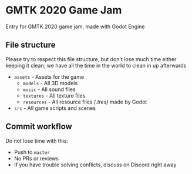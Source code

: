 # GMTK 2020 Game Jam

Entry for GMTK 2020 game jam, made with Godot Engine

## File structure

Please try to respect this file structure, but don't lose much time either keeping it clean; we have all the time in the world to clean in up afterwards

- `assets` - Assets for the game
  - `models` - All 3D models
  - `music` - All sound files
  - `textures` - All texture files
  - `resources` - All resource files *(.tres)* made by Godot
- `src` - All game scripts and scenes

## Commit workflow

Do not lose time with this:

- Push to `master`
- No PRs or reviews
- If you have trouble solving conflicts, discuss on Discord right away
